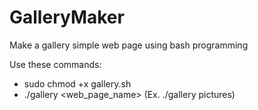 # GalleryMaker

Make a gallery simple web page using bash programming

Use these commands:
  - sudo chmod +x gallery.sh
  - ./gallery <web_page_name>  (Ex. ./gallery pictures)
